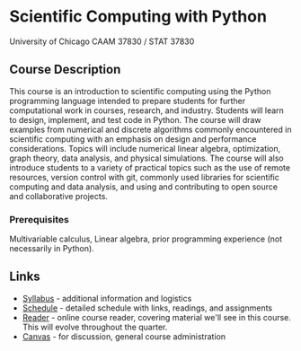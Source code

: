 # Scientific Computing with Python

University of Chicago CAAM 37830 / STAT 37830

## Course Description

This course is an introduction to scientific computing using the Python programming language intended to prepare students for further computational work in courses, research, and industry. Students will learn to design, implement, and test code in Python. The course will draw examples from numerical and discrete algorithms commonly encountered in scientific computing with an emphasis on design and performance considerations. Topics will include numerical linear algebra, optimization, graph theory, data analysis, and physical simulations. The course will also introduce students to a variety of practical topics such as the use of remote resources, version control with git, commonly used libraries for scientific computing and data analysis, and using and contributing to open source and collaborative projects.

### Prerequisites
Multivariable calculus, Linear algebra, prior programming experience (not necessarily in Python).

## Links

* [Syllabus](syllabus.md) - additional information and logistics
* [Schedule](schedule.md) - detailed schedule with links, readings, and assignments
* [Reader](https://uchi-compy23.github.io/notes) - online course reader, covering material we'll see in this course.  This will evolve throughout the quarter.
* [Canvas](https://canvas.uchicago.edu/courses/52123) - for discussion, general course administration

